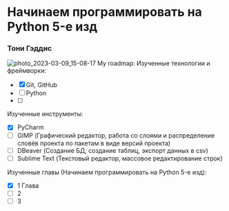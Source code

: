 # Начинаем программировать на Python 5-е изд 
### Тони Гэддис
![photo_2023-03-09_15-08-17](https://user-images.githubusercontent.com/111687835/224019242-f9feafec-e97c-4e47-81dd-5bf974318ee6.jpg)
My roadmap:
Изученные технологии и фреймворки:
- [X] Git, GitHub
- [ ] Python
- [ ] 

Изученные инструменты:
- [X] PyCharm
- [ ] GIMP (Графический редактор, работа со слоями и распределение словёв проекта по пакетам в виде версий проекта)
- [ ] DBeaver (Создание БД, создание таблиц, экспорт данных в csv)
- [ ] Sublime Text (Текстовый редактор, массовое редактирование строк)

Изученные главы (Начинаем программировать на Python 5-е изд):  
- [X] 1 Глава
- [ ] 2  
- [ ] 3  
